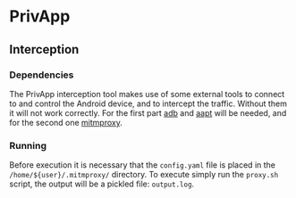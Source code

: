 # PrivApp

## Interception

### Dependencies

The PrivApp interception tool makes use of some external tools to connect to and control the Android device, and to intercept the traffic. Without them it will not work correctly. For the first part [adb](https://developer.android.com/studio/command-line/adb) and [aapt](https://developer.android.com/studio/command-line/aapt2) will be needed, and for the second one [mitmproxy](https://mitmproxy.org).

### Running

Before execution it is necessary that the `config.yaml` file is placed in the `/home/${user}/.mitmproxy/` directory. To execute simply run the `proxy.sh` script, the output will be a pickled file: `output.log`.


